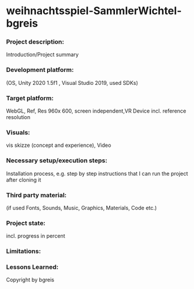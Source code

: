 # weihnachtsspiel-SammlerWichtel-bgreis 

### Project description: 
Introduction/Project summary 

### Development platform: 
(OS, Unity 2020 1.5f1 , Visual Studio 2019, used SDKs)

### Target platform: 
WebGL, Ref, Res 960x 600, screen independent,VR Device incl. reference resolution 

### Visuals: 
vis skizze (concept and experience), Video

### Necessary setup/execution steps: 
Installation process, e.g. step by step instructions that I can run the project after cloning it

### Third party material: 
(if used Fonts, Sounds, Music, Graphics, Materials, Code etc.)

### Project state: 
incl. progress in percent

### Limitations: 

### Lessons Learned: 

Copyright by bgreis
